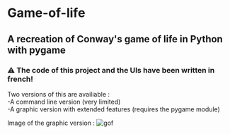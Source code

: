# Game-of-life
## A recreation of Conway's game of life in Python with pygame

### ⚠ The code of this project and the UIs have been written in french! 

Two versions of this are availiable :  
  -A command line version (very limited)  
  -A graphic version with extended features (requires the pygame module)

Image of the graphic version :
![gof](https://user-images.githubusercontent.com/59451933/172580278-d26de647-6cf3-41a9-bb48-0d00e26371e0.png)
